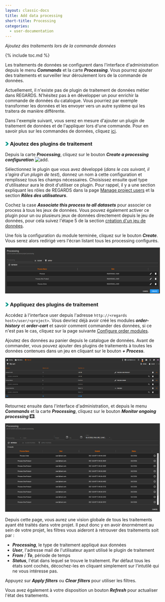 ```yaml
---
layout: classic-docs
title: Add data processing
short-title: Processing
categories:
  - user-documentation
---
```



<i>Ajoutez des traitements lors de la commande données</i>

{% include toc.md %}


Les traitements de données se configurent dans l'interface d'administration depuis le menu ***Commands*** et la carte ***Processing***.
Vous pourrez ajouter des traitements et surveiller leur déroulement lors de la commande de données.

Actuellement, il n'existe pas de plugin de traitement de données métier dans REGARDS. N'hésitez pas à en développer un pour enrichir la commande de données du catalogue. Vous pourriez par exemple transformer les données et les envoyer vers un autre système qui les traitera de manière différente.  
 
 
 Dans l'exemple suivant, vous serez en mesure d'ajouter un plugin de traitement de données et de l'appliquer lors d'une commande.
 Pour en savoir plus sur les commandes de données, cliquez [ici](/user-documentation/8-order-data/introduction-order/).
 
### <img src="/assets/images/user-documentation/doc-icons/right-arrow.png" alt="arrow" height="12"> Ajoutez des plugins de traitement

Depuis la carte ***Processing***, cliquez sur le bouton ***Create a processing configuration*** <img src="/assets/images/user-documentation/regards-icons/add.png" alt="add" height="25">.

Sélectionnez le plugin que vous avez développé (*dans le cas suivant, il s'agira d'un plugin de test*), donnez un nom à cette configuration et remplissez tous les champs nécessaires. Choisissez ensuite quel type d'utilisateur aura le droit d'utiliser ce plugin. Pour rappel, il y a une section expliquant les rôles de REGARDS dans la page [Manage project users](/user-documentation/2-project-configuration/users) et la section ***Rôles des utilisateurs***.
 
 Cochez la case ***Associate this process to all datasets*** pour associer ce process à tous les jeux de données. Vous pouvez également activer ce plugin pour un ou plusieurs jeux de données directement depuis le jeu de données, pour cela suivez l'étape 5 de la section [création d'un jeu de données](/user-documentation/3-data-organization/dataset-collection).
 
 
 Une fois la configuration du module terminée, cliquez sur le bouton ***Create***. Vous serez alors redirigé vers l'écran listant tous les processing configurés.
 
 <div align="center">
   <img src="/assets/images/user-documentation/8-order-data/processing/processing-list.png/" alt="processing list" width="800"> 
 </div>
 
 ### <img src="/assets/images/user-documentation/doc-icons/right-arrow.png" alt="arrow" height="12"> Appliquez des plugins de traitement

Accédez à l'interface user depuis l'adresse `http://<regards host>/user/<project>`. Vous devriez déjà avoir créé les modules ***order-history*** et ***order-cart*** et savoir comment commander des données, si ce n'est pas le cas, cliquez sur la page suivante [Configure order modules](/user-documentation/8-order-data/module-order/configuration/).

Ajoutez des données au panier depuis le catalogue de données. Avant de commander, vous pouvez ajouter des plugins de traitements à toutes les données contenues dans un jeu en cliquant sur le bouton ***+ Process***. 

<div align="center">
   <img src="/assets/images/user-documentation/8-order-data/processing/processing-apply.png/" alt="processing apply" width="800"> 
 </div>
 
 Retournez ensuite dans l'interface d'administration, et depuis le menu ***Commands*** et la carte ***Processing***, cliquez sur le bouton ***Monitor ongoing processing*** <img src="/assets/images/user-documentation/regards-icons/admin/monitor.png" alt="monitor" height="12">.
 
<div align="center">
   <img src="/assets/images/user-documentation/8-order-data/processing/processing-monitor.png/" alt="processing monitor" width="800"> 
 </div>
 
Depuis cette page, vous aurez une vision globale de tous les traitements ayant été traités dans votre projet. Il peut donc y en avoir énormément au sein de votre projet, les filtres vous aideront à retrouver des traitements soit par :
- ***Processing***, le type de traitement appliqué aux données
- ***User***, l'adresse mail de l'utilisateur ayant utilisé le plugin de traitement
- ***From*** / ***To***, période de temps
- ***Status***, l'état dans lequel se trouve le traitement. Par défaut tous les états sont cochés, décochez-les en cliquant simplement sur l'intutilé qui ne vous intéresse pas.

Appuyez sur ***Apply filters*** ou ***Clear filters*** pour utiliser les filtres.

Vous avez également à votre disposition un bouton ***Refresh*** pour actualiser l'état des traitements. 